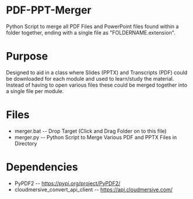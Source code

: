 # PDF-PPT-Merger
Python Script to merge all PDF Files and PowerPoint files found within a folder together, ending with a single file as "FOLDERNAME.extension".

# Purpose
Designed to aid in a class where Slides (PPTX) and Transcripts (PDF) could be downloaded for each module and used to learn/study the material. Instead of having to open various files these could be merged together into a single file per module. 

# Files
* merger.bat -- Drop Target (Click and Drag Folder on to this file)
* merger.py  -- Python Script to Merge Various PDF and PPTX Files in Directory

# Dependencies
* PyPDF2 -- https://pypi.org/project/PyPDF2/
* cloudmersive_convert_api_client -- https://api.cloudmersive.com/
